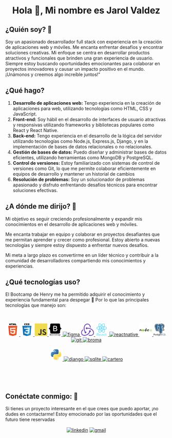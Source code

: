 <h1 align="center">Hola 👋, Mi nombre es Jarol Valdez</h1>

## ¿Quién soy? 👦

<p> Soy un apasionado desarrollador full stack con experiencia en la creación de aplicaciones web y móviles. Me encanta enfrentar desafíos y encontrar soluciones creativas. Mi enfoque se centra en desarrollar productos atractivos y funcionales que brinden una gran experiencia de usuario. Siempre estoy buscando oportunidades emocionantes para colaborar en proyectos innovadores y causar un impacto positivo en el mundo. ¡Unámonos y creemos algo increíble juntos!"</p>

## ¿Qué hago?
1. **Desarrollo de aplicaciones web:** Tengo experiencia en la creación de aplicaciones para web, utilizando tecnologías como HTML, CSS y JavaScript.
2. **Front-end:** Soy hábil en el desarrollo de interfaces de usuario atractivas y responsivas utilizando frameworks y bibliotecas populares como React y React Native.
3.  **Back-end:** Tengo experiencia en el desarrollo de la lógica del servidor utilizando tecnologías como Node.js, Express.js, Django, y en la implementación de bases de datos relacionales o no relacionales.
4.  **Gestión de bases de datos:** Puedo diseñar y administrar bases de datos eficientes, utilizando herramientas como  MongoDB y PostgreSQL.
5.  **Control de versiones:** Estoy familiarizado con sistemas de control de versiones como Git, lo que me permite colaborar eficientemente en equipos de desarrollo y mantener un historial de cambios
6. **Resolución de problemas:** Soy un solucionador de problemas apasionado y disfruto enfrentando desafíos técnicos para encontrar soluciones efectivas. 

## ¿A dónde me dirijo? 🎯
 Mi objetivo es seguir creciendo profesionalmente y expandir mis conocimientos en el desarrollo de aplicaciones web y móviles. 
 
Me encanta trabajar en equipo y colaborar en proyectos desafiantes que me permitan aprender y crecer como profesional. Estoy abierto a nuevas tecnologías y siempre estoy dispuesto a enfrentar nuevos desafíos. 
 
Mi meta a largo plazo es convertirme en un líder técnico y contribuir a la comunidad de desarrolladores compartiendo mis conocimientos y experiencias. 

## ¿Qué tecnologías uso? 
El Bootcamp de Henry me ha permitido adquirir el conocimiento y experiencia fundamental
para despegar 🚀 
Por lo que las principales tecnologías que manejo son: 
<br/><br/><br/>
<p align="center"> <a href="https://www.w3.org/html/" target="_blank" rel="noreferrer"> <img src="https://raw.githubusercontent.com/devicons/devicon/master/icons/html5/html5-original-wordmark.svg" alt="html5" width="40" height="40"/> </a>
</a> <a href="https://www.w3schools.com/css/" target="_blank" rel="noreferrer"> <img src="https://raw.githubusercontent.com/devicons/devicon/master/icons/css3/css3-original-wordmark.svg" alt="css3" width="40" height="40"/> </a><a href ="https://developer.mozilla.org/en-US/docs/Web/JavaScript" target="_blank" rel="noreferrer"> <img src="https://raw.githubusercontent.com/devicons/devicon/master/icons/javascript/javascript-original.svg" alt="javascript" width="40" height="40"/> </a>
<a href="https://getbootstrap.com" target="_blank" rel=" noreferrer"> <img src="https://raw.githubusercontent.com/devicons/devicon/master/icons/bootstrap/bootstrap-plain-wordmark.svg" alt="bootstrap" width="40" height="40 "/>
  <a href="https://www.figma.com/" target="_blank" rel="noreferrer"> <img src="https://www.vectorlogo.zone/logos/figma/figma-icon.svg" alt="figma" width="40" height="40"/> </a>
 <a href="https://redux.js.org" target="_blank" rel="noreferrer"> <img src="https://raw.githubusercontent.com/devicons/devicon/master/icons/redux/redux-original.svg" alt="redux" ancho ="40" height="40"/> </a>
<a href="https://reactjs.org/" target="_blank" rel="noreferrer"> <img src="https://raw.githubusercontent.com/devicons/devicon/master/icons/react/react-original-wordmark.svg" alt="react" width="40" height="40"/> </ a>
<a href="https://reactnative.dev/" target="_blank" rel="noreferrer"> <img src="https://www.datocms-assets.com/45470/1631026680-logo-react-native.png" alt="reactnative " width="70" height="43"/> </a> 
<a href="https://nodejs.org" target="_blank" rel="noreferrer"> <img src="https://raw.githubusercontent.com/devicons/devicon/master/icons/nodejs/nodejs-original-wordmark.svg" alt="nodejs" width="40" height="40"/> </a>
<a href="https://www.postgresql.org" target="_blank" rel="noreferrer"> <img src="https://raw.githubusercontent.com/devicons/devicon/master/icons/postgresql/postgresql-original-wordmark.svg" alt= "postgresql" width="40" height="40"/> </a> 
<a href="https://git-scm.com/" target="_blank" rel="noreferrer"> <img src="https://www.vectorlogo.zone/logos/git-scm/git-scm-icon.svg" alt="git" width= "40" height="40"/> </a> <a href="https://jestjs. io" target="_blank" rel="noreferrer"> <img src="https://www.vectorlogo.zone/logos/jestjsio/jestjsio-icon.svg" alt="broma" width="40" height= "40"/> </a> <br/>
   <br/>
  <a href="https://www. python.org" target="_blank" rel="noreferrer"> <img src="https://raw.githubusercontent.com/devicons/devicon/master/icons/python/python-original.svg" alt="python" width="40" height="40"/> </a>
<a href="https: //www.djangoproject.com/" target="_blank" rel="noreferrer"> <img src="https://cdn.worldvectorlogo.com/logos/django.svg" alt="django" width="40" height="40"/> </a> 
<a href="https://www.sqlite.org/" target="_blank" rel="noreferrer"> <img src="https://www.vectorlogo.zone/logos/sqlite/sqlite-icon.svg" alt="sqlite" width="40" height="40"/> </a>
<a href="https://postman.com" target="_blank" rel="noreferrer"> <img src="https://www.vectorlogo.zone/logos/getpostman/getpostman-icon.svg" alt="cartero" width="40" height="40"/> </a> 
</p>
<br/><br/><br/>


## Conéctate conmigo: 💼
<p>Si tienes un proyecto interesante en el que crees que puedo aportar, ¡no dudes en contactarme! Estoy emocionado por las oportunidades que el futuro tiene reservadas <p/>
<p align="center">
<a href="https://www.linkedin.com/in/jamerrq/" target="blank"><img align="center"
        src="#"
        alt="linkedin" height="30"/></a>
        <a href="mailto:jatlosale@gmail.com" target="blank"><img align="center"
        src="https://img.shields.io/badge/gmail-EA4335.svg?style=for-the-badge&logo=gmail&logoColor=white"
        alt="gmail" height="30"/></a>

